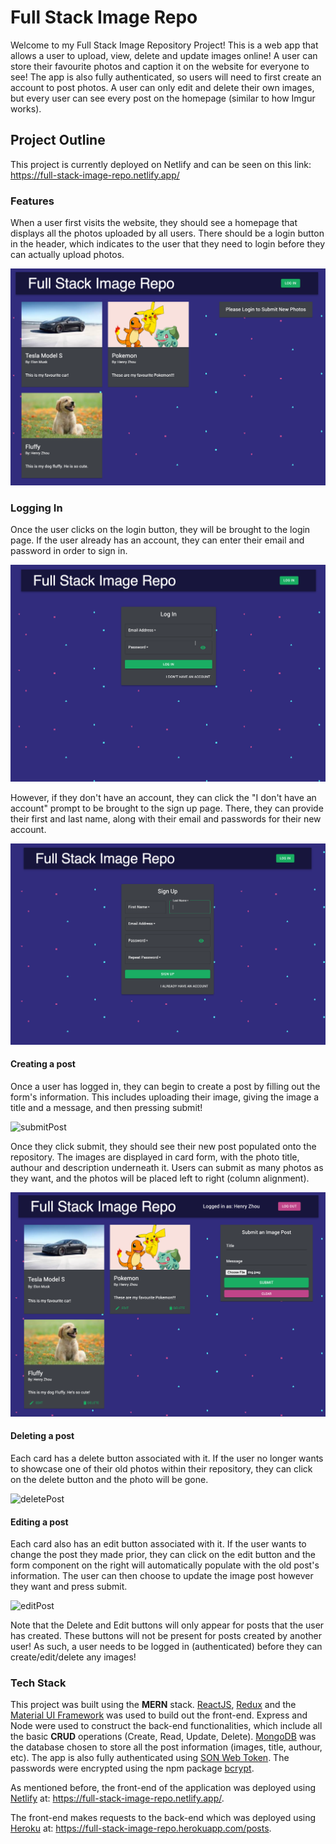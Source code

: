 # Full Stack Image Repo

Welcome to my Full Stack Image Repository Project! This is a web app that allows a user to upload, view, delete and update images online! A user can store their favourite photos and caption it on the website for everyone to see! The app is also fully authenticated, so users will need to first create an account to post photos. A user can only edit and delete their own images, but every user can see every post on the homepage (similar to how Imgur works).

## Project Outline

This project is currently deployed on Netlify and can be seen on this link: https://full-stack-image-repo.netlify.app/

### Features

When a user first visits the website, they should see a homepage that displays all the photos uploaded by all users. There should be a login button in the header, which indicates to the user that they need to login before they can actually upload photos. 

<img src="/images/begin.png">

### Logging In

Once the user clicks on the login button, they will be brought to the login page. If the user already has an account, they can enter their email and password in order to sign in. 

<img src="/images/login.png">

However, if they don't have an account, they can click the "I don't have an account" prompt to be brought to the sign up page. There, they can provide their first and last name, along with their email and passwords for their new account. 

<img src="/images/signup.png">

#### Creating a post 

Once a user has logged in, they can begin to create a post by filling out the form's information. This includes uploading their image, giving the image a title and a message, and then pressing submit!

![submitPost](/images/submit.gif)

Once they click submit, they should see their new post populated onto the repository. The images are displayed in card form, with the photo title, authour and description underneath it. Users can submit as many photos as they want, and the photos will be placed left to right (column alignment). 

<img src="/images/threeposts.png">

#### Deleting a post

Each card has a delete button associated with it. If the user no longer wants to showcase one of their old photos within their repository, they can click on the delete button and the photo will be gone. 

![deletePost](/images/delete.gif)

#### Editing a post

Each card also has an edit button associated with it. If the user wants to change the post they made prior, they can click on the edit button and the form component on the right will automatically populate with the old post's information. The user can then choose to update the image post however they want and press submit. 

![editPost](/images/edit.gif)

Note that the Delete and Edit buttons will only appear for posts that the user has created. These buttons will not be present for posts created by another user! As such, a user needs to be logged in (authenticated) before they can create/edit/delete any images!

### Tech Stack

This project was built using the **MERN** stack. [ReactJS](https://reactjs.org/), [Redux](https://redux.js.org/) and the [Material UI Framework](https://material-ui.com/) was used to build out the front-end. Express and Node were used to construct the back-end functionalities, which include all the basic **CRUD** operations (Create, Read, Update, Delete). [MongoDB](https://www.mongodb.com/) was the database chosen to store all the post information (images, title, authour, etc). The app is also fully authenticated using [SON Web Token](https://jwt.io/). The passwords were encrypted using the npm package [bcrypt](https://www.npmjs.com/package/bcrypt). 

As mentioned before, the front-end of the application was deployed using [Netlify](https://www.netlify.com/) at: https://full-stack-image-repo.netlify.app/. 

The front-end makes requests to the back-end which was deployed using [Heroku](https://www.heroku.com/) at: https://full-stack-image-repo.herokuapp.com/posts.

